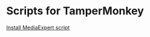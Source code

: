 # Scripts for TamperMonkey
[Install MediaExpert script](https://github.com/dywersant/tm-shops-scripts/raw/refs/heads/main/MediaExpert.user.js)
